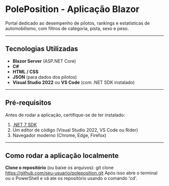 # PolePosition - Aplicação Blazor

Portal dedicado ao desempenho de pilotos, rankings e estatísticas de automobilismo, com filtros de categoria, pista, sexo e peso.

---

## Tecnologias Utilizadas

- **Blazor Server** (ASP.NET Core)
- **C#**
- **HTML / CSS**
- **JSON** (para dados dos pilotos)
- **Visual Studio 2022** ou **VS Code** (com .NET SDK instalado)

---

## Pré-requisitos

Antes de rodar a aplicação, certifique-se de ter instalado:

1. [.NET 7 SDK](https://dotnet.microsoft.com/en-us/download/dotnet/7.0)
2. Um editor de código (Visual Studio 2022, VS Code ou Rider)
3. Navegador moderno (Chrome, Edge, Firefox)

---

## Como rodar a aplicação localmente

**Clone o repositório** (ou baixe os arquivos):
git clone https://github.com/seu-usuario/poleposition.git
Após isso abre o terminal ou o PowerShell e vá ate os repositório usando o comando 'cd'.

